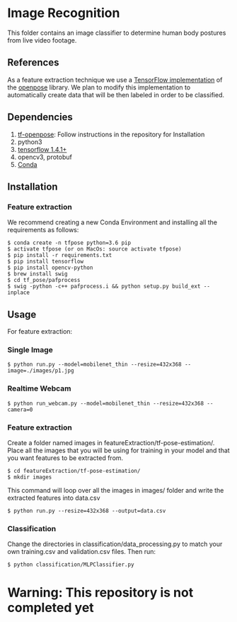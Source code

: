 # Image Recognition

This folder contains an image classifier to determine human body postures from live video footage.

## References

As a feature extraction technique we use a [TensorFlow implementation](https://github.com/ildoonet/tf-pose-estimation) of the [openpose](https://github.com/CMU-Perceptual-Computing-Lab/openpose) library. We plan to modify this implementation to automatically
create data that will be then labeled in order to be classified.

## Dependencies
1. [tf-openpose](https://github.com/ildoonet/tf-pose-estimation): Follow instructions in the repository for Installation
2. python3
3. [tensorflow 1.4.1+](https://www.tensorflow.org/install/)
4. opencv3, protobuf
5. [Conda](https://conda.io/docs/user-guide/install/index.html)

## Installation

### Feature extraction

We recommend creating a new Conda Environment and installing all the requirements as follows:

```
$ conda create -n tfpose python=3.6 pip
$ activate tfpose (or on MacOs: source activate tfpose)
$ pip install -r requirements.txt
$ pip install tensorflow
$ pip install opencv-python
$ brew install swig
$ cd tf_pose/pafprocess
$ swig -python -c++ pafprocess.i && python setup.py build_ext --inplace
```

## Usage

For feature extraction:
### Single Image
```
$ python run.py --model=mobilenet_thin --resize=432x368 --image=./images/p1.jpg
```

### Realtime Webcam

```
$ python run_webcam.py --model=mobilenet_thin --resize=432x368 --camera=0
```

### Feature extraction

Create a folder named images in featureExtraction/tf-pose-estimation/. Place all the images that you
will be using for training in your model and that you want features to be extracted from.

```
$ cd featureExtraction/tf-pose-estimation/
$ mkdir images
```

This command will loop over all the images in images/ folder and write the extracted features
into data.csv

```
$ python run.py --resize=432x368 --output=data.csv
```

### Classification

Change the directories in classification/data_processing.py to match your own training.csv and validation.csv
files. Then run:

```
$ python classification/MLPClassifier.py
```


# Warning: This repository is not completed yet
